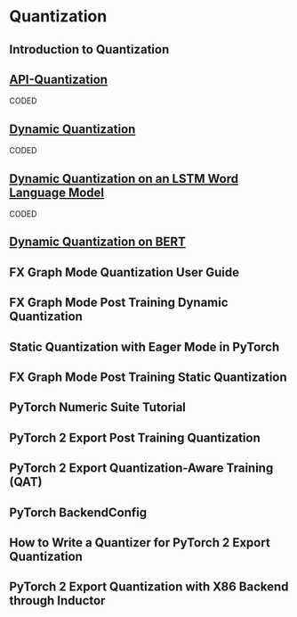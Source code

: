 # Quantization

## Introduction to Quantization

## [API-Quantization](https://pytorch.org/docs/stable/quantization.html#torch.quantization.quantize_dynamic)

CODED

## [Dynamic Quantization](https://pytorch.org/tutorials/recipes/recipes/dynamic_quantization.html)

CODED

## [Dynamic Quantization on an LSTM Word Language Model](https://pytorch.org/tutorials/advanced/dynamic_quantization_tutorial.html)

CODED

## [Dynamic Quantization on BERT](https://pytorch.org/tutorials/intermediate/dynamic_quantization_bert_tutorial.html)

## FX Graph Mode Quantization User Guide

## FX Graph Mode Post Training Dynamic Quantization

## Static Quantization with Eager Mode in PyTorch

## FX Graph Mode Post Training Static Quantization

## PyTorch Numeric Suite Tutorial

## PyTorch 2 Export Post Training Quantization

## PyTorch 2 Export Quantization-Aware Training (QAT)

## PyTorch BackendConfig

## How to Write a Quantizer for PyTorch 2 Export Quantization

## PyTorch 2 Export Quantization with X86 Backend through Inductor
